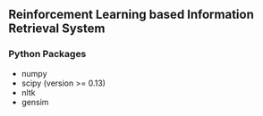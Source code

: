 ## Reinforcement Learning based Information Retrieval System

### Python Packages
- numpy
- scipy (version >= 0.13)
- nltk
- gensim

